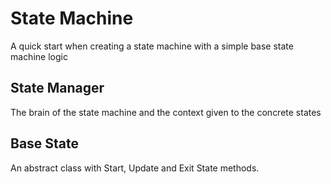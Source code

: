 # State Machine
A quick start when creating a state machine with a simple base state machine logic
## State Manager
The brain of the state machine and the context given to the concrete states
## Base State
An abstract class with Start, Update and Exit State methods.
